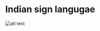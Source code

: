 # Indian sign langugae


![alt text](https://github.com/venkateshcb/Indian_sign_langugae/blob/main/predicted.png)
